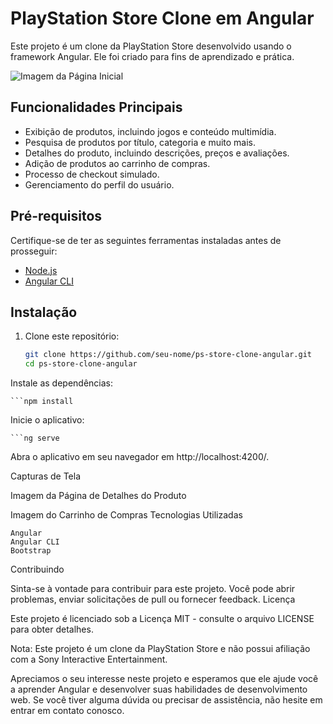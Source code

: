 # PlayStation Store Clone em Angular

Este projeto é um clone da PlayStation Store desenvolvido usando o framework Angular. Ele foi criado para fins de aprendizado e prática.

![Imagem da Página Inicial](URL_da_Imagem_Homepage.png)

## Funcionalidades Principais

- Exibição de produtos, incluindo jogos e conteúdo multimídia.
- Pesquisa de produtos por título, categoria e muito mais.
- Detalhes do produto, incluindo descrições, preços e avaliações.
- Adição de produtos ao carrinho de compras.
- Processo de checkout simulado.
- Gerenciamento do perfil do usuário.

## Pré-requisitos

Certifique-se de ter as seguintes ferramentas instaladas antes de prosseguir:

- [Node.js](https://nodejs.org/)
- [Angular CLI](https://angular.io/guide/setup-local)

## Instalação

1. Clone este repositório:

   ```bash
   git clone https://github.com/seu-nome/ps-store-clone-angular.git
   cd ps-store-clone-angular
Instale as dependências:

	```npm install

Inicie o aplicativo:

	```ng serve

Abra o aplicativo em seu navegador em http://localhost:4200/.


Capturas de Tela

Imagem da Página de Detalhes do Produto

Imagem do Carrinho de Compras
Tecnologias Utilizadas

    Angular
    Angular CLI
    Bootstrap

Contribuindo

Sinta-se à vontade para contribuir para este projeto. Você pode abrir problemas, enviar solicitações de pull ou fornecer feedback.
Licença

Este projeto é licenciado sob a Licença MIT - consulte o arquivo LICENSE para obter detalhes.

Nota: Este projeto é um clone da PlayStation Store e não possui afiliação com a Sony Interactive Entertainment.

Apreciamos o seu interesse neste projeto e esperamos que ele ajude você a aprender Angular e desenvolver suas habilidades de desenvolvimento web. Se você tiver alguma dúvida ou precisar de assistência, não hesite em entrar em contato conosco.
